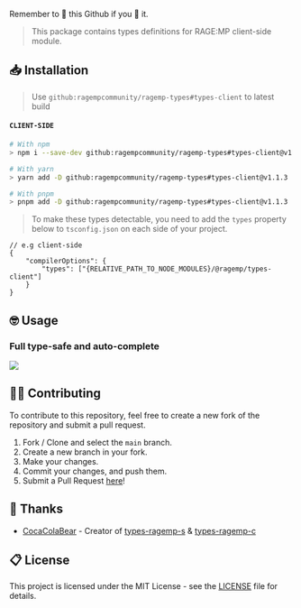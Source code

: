 Remember to 🌟 this Github if you 💖 it.

> This package contains types definitions for RAGE:MP client-side module.

## 📥 Installation

> Use `github:ragempcommunity/ragemp-types#types-client` to latest build

#### `CLIENT-SIDE`

```sh
# With npm
> npm i --save-dev github:ragempcommunity/ragemp-types#types-client@v1.1.3

# With yarn
> yarn add -D github:ragempcommunity/ragemp-types#types-client@v1.1.3

# With pnpm
> pnpm add -D github:ragempcommunity/ragemp-types#types-client@v1.1.3
```

> To make these types detectable, you need to add the `types` property below to `tsconfig.json` on each side of your project.

```jsonc
// e.g client-side
{
	"compilerOptions": {
		"types": ["{RELATIVE_PATH_TO_NODE_MODULES}/@ragemp/types-client"]
	}
}
```

## 🤓 Usage

### Full type-safe and auto-complete

![](https://i.imgur.com/rP6kPom.gif)

## 👨‍💻 Contributing

To contribute to this repository, feel free to create a new fork of the repository and submit a pull request.

1. Fork / Clone and select the `main` branch.
2. Create a new branch in your fork.
3. Make your changes.
4. Commit your changes, and push them.
5. Submit a Pull Request [here](https://github.com/ragempcommunity/ragemp-types/pulls)!

## 🎉 Thanks

-   [CocaColaBear](https://github.com/CocaColaBear/) - Creator of [types-ragemp-s](https://github.com/CocaColaBear/types-ragemp-s) & [types-ragemp-c](https://github.com/CocaColaBear/types-ragemp-c)

## 📋 License

This project is licensed under the MIT License - see the [LICENSE](LICENSE) file for details.
